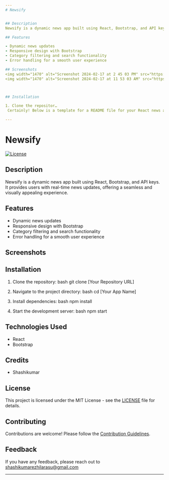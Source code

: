 ```yaml
---
# Newsify


## Description
Newsify is a dynamic news app built using React, Bootstrap, and API keys. It provides users with real-time news updates, offering a seamless and visually appealing experience.

## Features

- Dynamic news updates
- Responsive design with Bootstrap
- Category filtering and search functionality
- Error handling for a smooth user experience

## Screenshots
<img width="1470" alt="Screenshot 2024-02-17 at 2 45 03 PM" src="https://github.com/Shashikumar-ezhilarasu/News-mag/assets/152071778/73bf598a-7fac-4f28-b2f5-13a0b05e7ecc">
<img width="1470" alt="Screenshot 2024-02-17 at 11 53 03 AM" src="https://github.com/Shashikumar-ezhilarasu/News-mag/assets/152071778/8a7c4707-55b7-441e-9bab-9c8199770502">



## Installation

1. Clone the repositor…
 Certainly! Below is a template for a README file for your React news app. Replace the placeholders like [Your App Name], [Brief Description], and [Installation Instructions] with your actual app details.

---
```


# Newsify

[![License](https://img.shields.io/badge/license-MIT-blue.svg)](LICENSE)

## Description

Newsify is a dynamic news app built using React, Bootstrap, and API keys. It provides users with real-time news updates, offering a seamless and visually appealing experience.

## Features

- Dynamic news updates
- Responsive design with Bootstrap
- Category filtering and search functionality
- Error handling for a smooth user experience

## Screenshots



## Installation

1. Clone the repository:
   bash
   git clone [Your Repository URL]
   

2. Navigate to the project directory:
   bash
   cd [Your App Name]
   

3. Install dependencies:
   bash
   npm install
   

4. Start the development server:
   bash
   npm start
   



## Technologies Used

- React
- Bootstrap


## Credits

- Shashikumar


## License

This project is licensed under the MIT License - see the [LICENSE](LICENSE) file for details.


## Contributing

Contributions are welcome! Please follow the [Contribution Guidelines](CONTRIBUTING.md).

## Feedback

If you have any feedback, please reach out to shashikumarezhilarasu@gmail.com 

---
